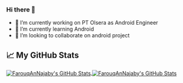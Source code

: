 ### Hi there 👋

- 🔭 I’m currently working on PT Olsera as Android Engineer
- 🌱 I’m currently learning Android
- 👯 I’m looking to collaborate on android project

<!--START_SECTION:stats-->
## &#x1f4c8; My GitHub Stats
<a href="[https://github.com/denandrapr/denandrapr](https://github.com/denandrapr/FarouqAnNajaby)">
  <img align="center" src="[https://github-readme-stats.vercel.app/api/top-langs/?username=denandrapr&hide=java,html&title_color=000000&text_color=000000](https://github-readme-stats.vercel.app/api?username=FarouqAnNajaby&show_icons=true&line_height=27&count_private=true&title_color=000000&text_color=000000&icon_color=FAC051" alt="FarouqAnNajaby's GitHub Stats")" />
</a>

<a href="https://github.com/denandrapr/FarouqAnNajaby">
  <img align="center" src="https://github-readme-stats.vercel.app/api?username=FarouqAnNajaby&show_icons=true&line_height=27&count_private=true&title_color=000000&text_color=000000&icon_color=FAC051" alt="FarouqAnNajaby's GitHub Stats" />
</a>
